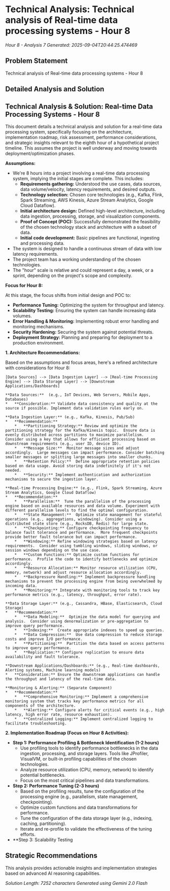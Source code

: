 # Technical Analysis: Technical analysis of Real-time data processing systems - Hour 8
*Hour 8 - Analysis 7*
*Generated: 2025-09-04T20:44:25.474469*

## Problem Statement
Technical analysis of Real-time data processing systems - Hour 8

## Detailed Analysis and Solution
## Technical Analysis & Solution: Real-time Data Processing Systems - Hour 8

This document details a technical analysis and solution for a real-time data processing system, specifically focusing on the architecture, implementation roadmap, risk assessment, performance considerations, and strategic insights relevant to the eighth hour of a hypothetical project timeline. This assumes the project is well underway and moving towards deployment/optimization phases.

**Assumptions:**

*   We're 8 hours into a project involving a real-time data processing system, implying the initial stages are complete. This includes:
    *   **Requirements gathering:**  Understood the use cases, data sources, data volume/velocity, latency requirements, and desired outputs.
    *   **Technology selection:** Chosen core technologies (e.g., Kafka, Flink, Spark Streaming, AWS Kinesis, Azure Stream Analytics, Google Cloud Dataflow).
    *   **Initial architecture design:** Defined high-level architecture, including data ingestion, processing, storage, and visualization components.
    *   **Proof of Concept (POC):**  Successfully demonstrated the feasibility of the chosen technology stack and architecture with a subset of data.
    *   **Initial code development:** Basic pipelines are functional, ingesting and processing data.
*   The system is designed to handle a continuous stream of data with low latency requirements.
*   The project team has a working understanding of the chosen technologies.
*   The "hour" scale is relative and could represent a day, a week, or a sprint, depending on the project's scope and complexity.

**Focus for Hour 8:**

At this stage, the focus shifts from initial design and POC to:

*   **Performance Tuning:** Optimizing the system for throughput and latency.
*   **Scalability Testing:** Ensuring the system can handle increasing data volumes.
*   **Error Handling & Monitoring:** Implementing robust error handling and monitoring mechanisms.
*   **Security Hardening:** Securing the system against potential threats.
*   **Deployment Strategy:** Planning and preparing for deployment to a production environment.

**1. Architecture Recommendations:**

Based on the assumptions and focus areas, here's a refined architecture with considerations for Hour 8:

```
[Data Sources] --> [Data Ingestion Layer] --> [Real-time Processing Engine] --> [Data Storage Layer] --> [Downstream Applications/Dashboards]

**Data Sources:**  (e.g., IoT Devices, Web Servers, Mobile Apps, Databases)
*   **Consideration:** Validate data consistency and quality at the source if possible. Implement data validation rules early on.

**Data Ingestion Layer:** (e.g., Kafka, Kinesis, Pub/Sub)
*   **Recommendation:**
    *   **Partitioning Strategy:** Review and optimize the partitioning strategy for the Kafka/Kinesis topic.  Ensure data is evenly distributed across partitions to maximize parallelism.  Consider using a key that allows for efficient processing based on downstream requirements (e.g., user ID, device ID).
    *   **Message Size:**  Monitor message sizes and adjust accordingly.  Large messages can impact performance. Consider batching smaller messages or splitting large messages into smaller chunks.
    *   **Retention Policy:**  Define appropriate retention policies based on data usage. Avoid storing data indefinitely if it's not needed.
    *   **Security:** Implement authentication and authorization mechanisms to secure the ingestion layer.

**Real-time Processing Engine:** (e.g., Flink, Spark Streaming, Azure Stream Analytics, Google Cloud Dataflow)
*   **Recommendation:**
    *   **Parallelism:**  Tune the parallelism of the processing engine based on available resources and data volume. Experiment with different parallelism levels to find the optimal configuration.
    *   **State Management:**  Optimize state management for stateful operations (e.g., aggregations, windowing). Consider using a distributed state store (e.g., RocksDB, Redis) for large state.
    *   **Checkpointing:** Configure checkpointing frequency to balance fault tolerance and performance.  More frequent checkpoints provide better fault tolerance but can impact performance.
    *   **Windowing:** Refine windowing strategies based on latency requirements.  Consider using tumbling windows, sliding windows, or session windows depending on the use case.
    *   **Custom Functions:** Optimize custom functions for performance.  Profile the code to identify bottlenecks and optimize accordingly.
    *   **Resource Allocation:** Monitor resource utilization (CPU, memory, network) and adjust resource allocation accordingly.
    *   **Backpressure Handling:** Implement backpressure handling mechanisms to prevent the processing engine from being overwhelmed by incoming data.
    *   **Monitoring:** Integrate with monitoring tools to track key performance metrics (e.g., latency, throughput, error rate).

**Data Storage Layer:** (e.g., Cassandra, HBase, Elasticsearch, Cloud Storage)
*   **Recommendation:**
    *   **Data Modeling:**  Optimize the data model for querying and analysis.  Consider using denormalization or pre-aggregation to improve query performance.
    *   **Indexing:**  Create appropriate indexes to speed up queries.
    *   **Data Compression:**  Use data compression to reduce storage costs and improve I/O performance.
    *   **Partitioning:**  Partition the data based on access patterns to improve query performance.
    *   **Replication:** Configure replication to ensure data availability and fault tolerance.

**Downstream Applications/Dashboards:** (e.g., Real-time dashboards, Alerting systems, Machine learning models)
*   **Consideration:** Ensure the downstream applications can handle the throughput and latency of the real-time data.

**Monitoring & Alerting:** (Separate Component)
*   **Recommendation:**
    *   **Comprehensive Monitoring:** Implement a comprehensive monitoring system that tracks key performance metrics for all components of the architecture.
    *   **Alerting:** Configure alerts for critical events (e.g., high latency, high error rate, resource exhaustion).
    *   **Centralized Logging:** Implement centralized logging to facilitate troubleshooting.

```

**2. Implementation Roadmap (Focus on Hour 8 Activities):**

*   **Step 1: Performance Profiling & Bottleneck Identification (1-2 hours)**
    *   Use profiling tools to identify performance bottlenecks in the data ingestion, processing, and storage layers.  Tools like JProfiler, VisualVM, or built-in profiling capabilities of the chosen technologies.
    *   Analyze resource utilization (CPU, memory, network) to identify potential bottlenecks.
    *   Focus on the most critical pipelines and data transformations.
*   **Step 2: Performance Tuning (2-3 hours)**
    *   Based on the profiling results, tune the configuration of the processing engine (e.g., parallelism, state management, checkpointing).
    *   Optimize custom functions and data transformations for performance.
    *   Tune the configuration of the data storage layer (e.g., indexing, caching, partitioning).
    *   Iterate and re-profile to validate the effectiveness of the tuning efforts.
*   **Step 3: Scalability Testing

## Strategic Recommendations
This analysis provides actionable insights and implementation strategies
based on advanced AI reasoning capabilities.

*Solution Length: 7252 characters*
*Generated using Gemini 2.0 Flash*
